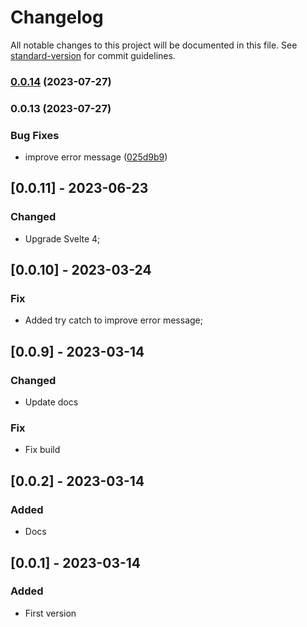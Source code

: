 # Changelog

All notable changes to this project will be documented in this file. See [standard-version](https://github.com/conventional-changelog/standard-version) for commit guidelines.

### [0.0.14](https://github.com/candidosales/svelte-google-translate/compare/v0.0.13...v0.0.14) (2023-07-27)

### 0.0.13 (2023-07-27)


### Bug Fixes

* improve error message ([025d9b9](https://github.com/candidosales/svelte-google-translate/commit/025d9b9f5653aa8f0f6e2b2f242d9bba9a0885a9))

## [0.0.11] - 2023-06-23

### Changed

- Upgrade Svelte 4;

## [0.0.10] - 2023-03-24

### Fix

- Added try catch to improve error message;

## [0.0.9] - 2023-03-14

### Changed

- Update docs

### Fix

- Fix build

## [0.0.2] - 2023-03-14

### Added

- Docs

## [0.0.1] - 2023-03-14

### Added

- First version
